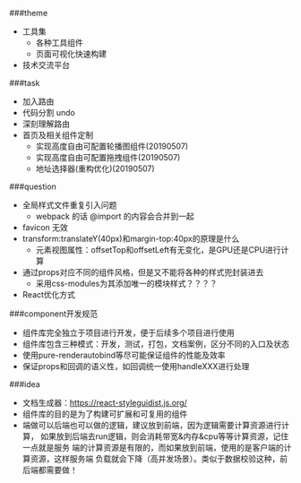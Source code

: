 ###theme
- 工具集
    - 各种工具组件
    - 页面可视化快速构建
- 技术交流平台

###task
- 加入路由
- 代码分割  undo
- 深刻理解路由
- 首页及相关组件定制
    - 实现高度自由可配置轮播图组件(20190507)
    - 实现高度自由可配置拖拽组件(20190507)
    - 地址选择器(重构优化)(20190507)

###question
- 全局样式文件重复引入问题
    - webpack 的话 @import 的内容会合并到一起
- favicon 无效
- transform:translateY(40px)和margin-top:40px的原理是什么
    - 元素视图属性：offsetTop和offsetLeft有无变化，是GPU还是CPU进行计算
- 通过props对应不同的组件风格，但是又不能将各种的样式兜封装进去
    - 采用css-modules为其添加唯一的模块样式？？？？
- React优化方式
    
###component开发规范
- 组件库完全独立于项目进行开发，便于后续多个项目进行使用
- 组件库包含三种模式：开发，测试，打包，文档案例，区分不同的入口及状态
- 使用pure-renderautobind等尽可能保证组件的性能及效率
- 保证props和回调的语义性，如回调统一使用handleXXX进行处理

###idea
- 文档生成器：https://react-styleguidist.js.org/
- 组件库的目的是为了构建可扩展和可复用的组件
- 端做可以后端也可以做的逻辑，建议放到前端，因为逻辑需要计算资源进行计算，
如果放到后端去run逻辑，则会消耗带宽&内存&cpu等等计算资源，记住一点就是服务
端的计算资源是有限的，而如果放到前端，使用的是客户端的计算资源，这样服务端
负载就会下降（高并发场景）。类似于数据校验这种，前后端都需要做！